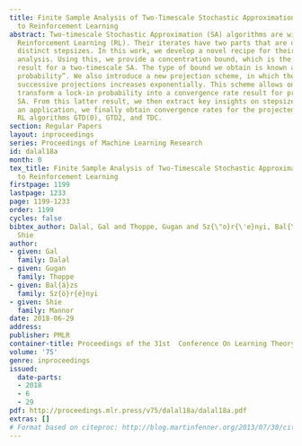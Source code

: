 ```yaml
---
title: Finite Sample Analysis of Two-Timescale Stochastic Approximation with Applications
  to Reinforcement Learning
abstract: Two-timescale Stochastic Approximation (SA) algorithms are widely used in
  Reinforcement Learning (RL). Their iterates have two parts that are updated using
  distinct stepsizes. In this work, we develop a novel recipe for their finite sample
  analysis. Using this, we provide a concentration bound, which is the first such
  result for a two-timescale SA. The type of bound we obtain is known as “lock-in
  probability”. We also introduce a new projection scheme, in which the time between
  successive projections increases exponentially. This scheme allows one to elegantly
  transform a lock-in probability into a convergence rate result for projected two-timescale
  SA. From this latter result, we then extract key insights on stepsize selection.  As
  an application, we finally obtain convergence rates for the projected two-timescale
  RL algorithms GTD(0), GTD2, and TDC.
section: Regular Papers
layout: inproceedings
series: Proceedings of Machine Learning Research
id: dalal18a
month: 0
tex_title: Finite Sample Analysis of Two-Timescale Stochastic Approximation with Applications
  to Reinforcement Learning
firstpage: 1199
lastpage: 1233
page: 1199-1233
order: 1199
cycles: false
bibtex_author: Dalal, Gal and Thoppe, Gugan and Sz{\"o}r{\'e}nyi, Bal{\'a}zs and Mannor,
  Shie
author:
- given: Gal
  family: Dalal
- given: Gugan
  family: Thoppe
- given: Bal{á}zs
  family: Sz{ö}r{é}nyi
- given: Shie
  family: Mannor
date: 2018-06-29
address: 
publisher: PMLR
container-title: Proceedings of the 31st  Conference On Learning Theory
volume: '75'
genre: inproceedings
issued:
  date-parts:
  - 2018
  - 6
  - 29
pdf: http://proceedings.mlr.press/v75/dalal18a/dalal18a.pdf
extras: []
# Format based on citeproc: http://blog.martinfenner.org/2013/07/30/citeproc-yaml-for-bibliographies/
---
```

